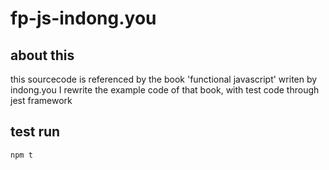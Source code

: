 # fp-js-indong.you

## about this
this sourcecode is referenced by the book 'functional javascript' writen by indong.you
I rewrite the example code of that book, with test code through jest framework

## test run
```
npm t
```
